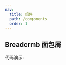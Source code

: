 ```yaml
---
nav:
  title: 组件
  path: /components
  order: 1
---
```


## Breadcrmb 面包屑

代码演示:

<code src="./demo/basic.jsx" />

<API></API>
